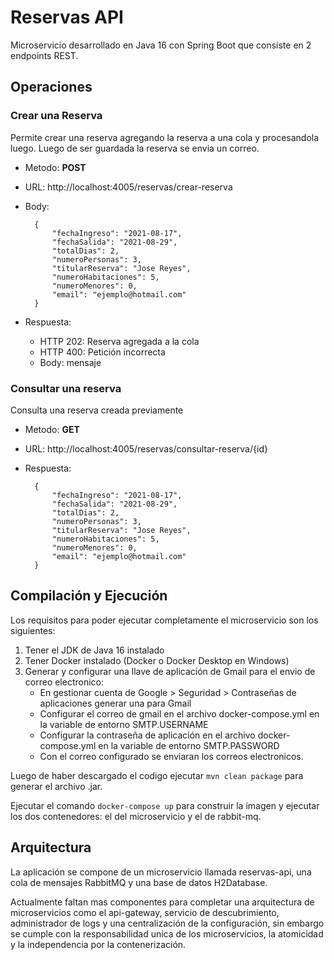 # Reservas API
Microservicio desarrollado en Java 16 con Spring Boot que consiste en 2 endpoints REST.

## Operaciones

### Crear una Reserva
Permite crear una reserva agregando la reserva a una cola y procesandola luego. Luego de ser guardada la reserva se envia un correo.

- Metodo: **POST** 

- URL: http://localhost:4005/reservas/crear-reserva

- Body:

        {
            "fechaIngreso": "2021-08-17",
            "fechaSalida": "2021-08-29",
            "totalDias": 2,
            "numeroPersonas": 3,
            "titularReserva": "Jose Reyes",
            "numeroHabitaciones": 5,
            "numeroMenores": 0,
            "email": "ejemplo@hotmail.com"
        }

- Respuesta:
    - HTTP 202: Reserva agregada a la cola
    - HTTP 400: Petición incorrecta
    - Body: mensaje

### Consultar una reserva
Consulta una reserva creada previamente

- Metodo: **GET**

- URL: http://localhost:4005/reservas/consultar-reserva/{id}

- Respuesta:

        {
            "fechaIngreso": "2021-08-17",
            "fechaSalida": "2021-08-29",
            "totalDias": 2,
            "numeroPersonas": 3,
            "titularReserva": "Jose Reyes",
            "numeroHabitaciones": 5,
            "numeroMenores": 0,
            "email": "ejemplo@hotmail.com"
        }

## Compilación y Ejecución
Los requisitos para poder ejecutar completamente el microservicio son los siguientes:

1. Tener el JDK de Java 16 instalado
2. Tener Docker instalado (Docker o Docker Desktop en Windows)
3. Generar y configurar una llave de aplicación de Gmail para el envio de correo electronico:
    - En gestionar cuenta de Google > Seguridad > Contraseñas de aplicaciones generar una para Gmail
    - Configurar el correo de gmail en el archivo docker-compose.yml en la variable de entorno SMTP.USERNAME
    - Configurar la contraseña de aplicación en el archivo docker-compose.yml en la variable de entorno SMTP.PASSWORD
    - Con el correo configurado se enviaran los correos electronicos.

Luego de haber descargado el codigo ejecutar ```mvn clean package``` para generar el archivo .jar.

Ejecutar el comando ```docker-compose up``` para construir la imagen y ejecutar los dos contenedores: el del microservicio y el de rabbit-mq.

## Arquitectura
La aplicación se compone de un microservicio llamada reservas-api, una cola de mensajes RabbitMQ y una base de datos H2Database. 

Actualmente faltan mas componentes para completar una arquitectura de microservicios como el api-gateway, servicio de descubrimiento, administrador de logs y una centralización de la configuración, sin embargo se cumple con la responsabilidad unica de los microservicios, la atomicidad y la independencia por la contenerización.

